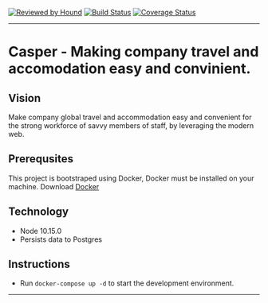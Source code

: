 [![Reviewed by Hound](https://img.shields.io/badge/ESLint%20Reviewed%20by%20-HoundCI-d16ef5)](https://houndci.com)
[![Build Status](https://travis-ci.org/casper-inc/casper-backend.svg?branch=develop)](https://travis-ci.org/casper-inc/casper-backend) [![Coverage Status](https://coveralls.io/repos/github/casper-inc/casper-backend/badge.svg?branch=develop)](https://coveralls.io/github/casper-inc/casper-backend?branch=develop)
___

Casper - Making company travel and accomodation easy and convinient.
=======

## Vision
Make company global travel and accommodation easy and convenient for the strong workforce of savvy members of staff, by leveraging the modern web.

## Prerequsites

This project is bootstraped using Docker, Docker must be installed on your machine. Download [Docker](https://docs.docker.com/docker-for-windows/install/)

## Technology
- Node 10.15.0
- Persists data to Postgres

## Instructions

- Run `docker-compose up -d` to start the development environment.

---
